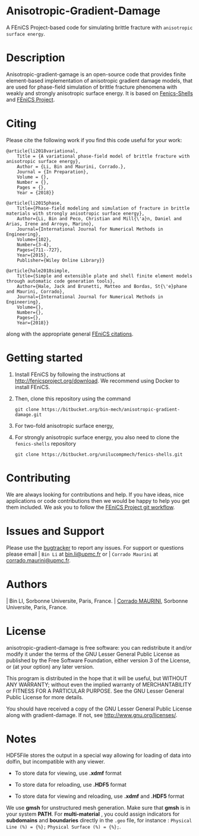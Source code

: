 # Anisotropic-Gradient-Damage #
A FEniCS Project-based code for simulating brittle fracture with `anisotropic surface energy`.

# Description #
Anisotropic-gradient-gamage is an open-source code that provides finite element-based
implementation of anisotropic gradient damage models, that are used for phase-field
simulation of brittle fracture phenomena with weakly and strongly anisotropic surface energy.
It is based on [Fenics-Shells](https://bitbucket.org/unilucompmech/fenics-shells/src/master/) and [FEniCS Project](http://fenicsproject.org).

# Citing #
Please cite the following work if you find this code useful for your work:

    @article{li2018variational,
	    Title = {A variational phase-field model of brittle fracture with anisotropic surface energy},
        Author = {Li, Bin and Maurini, Corrado.},
		Journal = {In Preparation},
        Volume = {},
        Number = {},
        Pages = {},
        Year = {2018}}

	@article{li2015phase,
  		Title={Phase-field modeling and simulation of fracture in brittle materials with strongly anisotropic surface energy},
  		Author={Li, Bin and Peco, Christian and Mill{\'a}n, Daniel and Arias, Irene and Arroyo, Marino},
  		Journal={International Journal for Numerical Methods in Engineering},
  		Volume={102},
  		Number={3-4},
  		Pages={711--727},
  		Year={2015},
  		Publisher={Wiley Online Library}}
        
    @article{hale2018simple,
        Title={Simple and extensible plate and shell finite element models through automatic code generation tools},
        Author={Hale, Jack and Brunetti, Matteo and Bordas, St{\'e}phane and Maurini, Corrado},
        Journal={International Journal for Numerical Methods in Engineering},
  		Volume={},
  		Number={},
  		Pages={},
        Year={2018}}
along with the appropriate general [FEniCS citations](http://fenicsproject.org/citing).

# Getting started #
1. Install FEniCS by following the instructions at <http://fenicsproject.org/download>. 
   We recommend using Docker to install FEniCS.
2. Then, clone this repository using the command

    ```git clone https://bitbucket.org/bin-mech/anisotropic-gradient-damage.git ```
3. For two-fold anisotropic surface energy,

4. For strongly anisotropic surface energy, you also need to clone the `fenics-shells` repository 
   
    ```git clone https://bitbucket.org/unilucompmech/fenics-shells.git ```


# Contributing #
We are always looking for contributions and help. If you have ideas, nice applications
or code contributions then we would be happy to help you get them included. We ask you
to follow the [FEniCS Project git workflow](https://bitbucket.org/fenics-project/dolfin/wiki/Git%20cookbook%20for%20FEniCS%20developers).


# Issues and Support #
Please use the [bugtracker](http://bitbucket.org/bin-mech/anisotropic_gradient_damage)
to report any issues.
For support or questions please email 
| `Bin Li` at <bin.li@upmc.fr>  or 
| `Corrado Maurini` at <corrado.maurini@upmc.fr>.

# Authors #
| Bin LI, Sorbonne Universite, Paris, France.
| [Corrado MAURINI](http://www.lmm.jussieu.fr/~corrado/), Sorbonne Universite, Paris, France.


# License #
anisotropic-gradient-damage is free software: you can redistribute it and/or
modify it under the terms of the GNU Lesser General Public License as published
by the Free Software Foundation, either version 3 of the License, or (at your
option) any later version.

This program is distributed in the hope that it will be useful, but WITHOUT ANY
WARRANTY; without even the implied warranty of MERCHANTABILITY or FITNESS FOR A
PARTICULAR PURPOSE.  See the GNU Lesser General Public License for more
details.

You should have received a copy of the GNU Lesser General Public License along
with gradient-damage.  If not, see http://www.gnu.org/licenses/.

# Notes #
HDF5File stores the output in a special way allowing for loading of data into dolfin,
but incompatible with any viewer.

* To store data for viewing, use **.xdmf** format

* To store data for reloading, use **.HDF5** format

* To store data for viewing and reloading, use **.xdmf** and **.HDF5** format

We use **gmsh** for unstructured mesh generation. Make sure that **gmsh** is in your system **PATH**.
For **multi-material** , you could assign indicators for **subdomains** and **boundaries** directly in 
the ``.geo`` file, for instance :
``Physical Line (%) = {%};``
``Physical Surface (%) = {%};``.